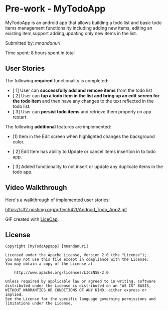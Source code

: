 # Pre-work - MyTodoApp

MyTodoApp is an android app that allows building a todo list and basic todo items management functionality including adding new items, editing an existing item,support adding,updating only new items in the list.

Submitted by: *mnandanuri*

Time spent: 8 hours spent in total

## User Stories

The following **required** functionality is completed:

* [ 1] User can **successfully add and remove items** from the todo list
* [ 2] User can **tap a todo item in the list and bring up an edit screen for the todo item** and then have any changes to the text reflected in the todo list.
* [ 3] User can **persist todo items** and retrieve them properly on app restart



The following **additional** features are implemented:
* [1] Item in the Edit screen when highlighted changes the background color.

* [ 2] Edit Item has ability to Update or cancel items  insertion in to todo app.

* [ 3] Added functionality to not insert  or update any duplicate items in the todo app.




## Video Walkthrough 
Here's a walkthrough of implemented user stories:

https://s32.postimg.org/qr0nch42t/Android_Todo_App2.gif


GIF created with [LiceCap](http://www.cockos.com/licecap/).


## License

    Copyright [MyTodoAppapp] [mnandanuri]

    Licensed under the Apache License, Version 2.0 (the "License");
    you may not use this file except in compliance with the License.
    You may obtain a copy of the License at

        http://www.apache.org/licenses/LICENSE-2.0

    Unless required by applicable law or agreed to in writing, software
    distributed under the License is distributed on an "AS IS" BASIS,
    WITHOUT WARRANTIES OR CONDITIONS OF ANY KIND, either express or implied.
    See the License for the specific language governing permissions and
    limitations under the License.
